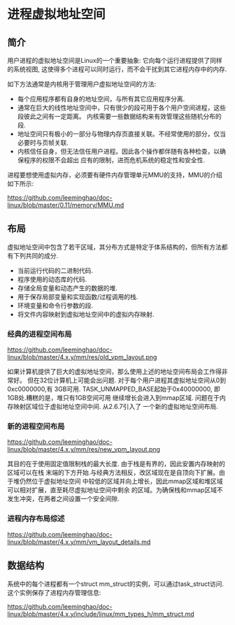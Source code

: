 进程虚拟地址空间
========================================

简介
----------------------------------------

用户进程的虚拟地址空间是Linux的一个重要抽象: 它向每个运行进程提供了同样的系统视图,
这使得多个进程可以同时运行，而不会干扰到其它进程内存中的内存.

如下方法通常是内核用于管理用户虚拟地址空间的方法:

* 每个应用程序都有自身的地址空间，与所有其它应用程序分离.
* 通常在巨大的线性地址空间中，只有很少的段可用于各个用户空间进程，这些段彼此之间有一定距离。
  内核需要一些数据结构来有效管理这些随机分布的段.
* 地址空间只有极小的一部分与物理内存页直接关联。不经常使用的部分，仅当必要时与页帧关联.
* 内核信任自身，但无法信任用户进程。因此各个操作都伴随有各种检查，以确保程序的权限不会超出
  应有的限制，进而危机系统的稳定性和安全性.

进程要想使用虚拟内存，必须要有硬件内存管理单元MMU的支持，MMU的介绍如下所示:

https://github.com/leeminghao/doc-linux/blob/master/0.11/memory/MMU.md

布局
----------------------------------------

虚拟地址空间中包含了若干区域，其分布方式是特定于体系结构的，但所有方法都有下列共同的成分.

* 当前运行代码的二进制代码.
* 程序使用的动态库的代码.
* 存储全局变量和动态产生的数据的堆.
* 用于保存局部变量和实现函数/过程调用的栈.
* 环境变量和命令行参数的段.
* 将文件内容映射到虚拟地址空间中的虚拟内存映射.

### 经典的进程空间布局

https://github.com/leeminghao/doc-linux/blob/master/4.x.y/mm/res/old_vpm_layout.png

如果计算机提供了巨大的虚拟地址空间，那么使用上述的地址空间布局会工作得非常好。
但在32位计算机上可能会出问题. 对于每个用户进程其虚拟地址空间从0到0xc0000000,有
3GB可用. TASK_UNMAPPED_BASE起始于0x40000000, 即1GB处.糟糕的是，堆只有1GB空间可用
继续增长会进入到mmap区域. 问题在于内存映射区域位于虚拟地址空间中间. 从2.6.7引入了
一个新的虚拟地址空间布局.

### 新的进程空间布局

https://github.com/leeminghao/doc-linux/blob/master/4.x.y/mm/res/new_vpm_layout.png

其目的在于使用固定值限制栈的最大长度. 由于栈是有界的，因此安置内存映射的区域可以在栈
末端的下方开始.与经典方法相反，改区域现在是自顶向下扩展。由于堆仍然位于虚拟地址空间
中较低的区域并向上增长，因此mmap区域和堆区域可以相对扩展，直至耗尽虚拟地址空间中剩余
的区域。为确保栈和mmap区域不发生冲突，在两者之间设置一个安全间隙.

### 进程内存布局综述

https://github.com/leeminghao/doc-linux/blob/master/4.x.y/mm/vm_layout_details.md

数据结构
----------------------------------------

系统中的每个进程都有一个struct mm_struct的实例，可以通过task_struct访问.
这个实例保存了进程内存管理信息:

https://github.com/leeminghao/doc-linux/blob/master/4.x.y/include/linux/mm_types_h/mm_struct.md
